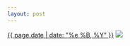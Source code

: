 ```yaml
---
layout: post
---
```


<p>
  <time><a href="/432">{{ page.date | date: "%e %B, %Y" }}</a></time>
  <a href="/432"><img src="{{ site.assets_url }}/432.jpg"/></a>
</p>
